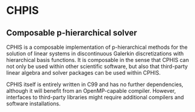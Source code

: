 # CHPIS
## Composable p-hierarchical solver

CPHIS is a composable implementation of p-hierarchical methods for the
solution of linear systems in discontinuous Galerkin discretizations with
hierarchical basis functions.
It is composable in the sense that CPHIS can not only be used within other
scientific software, but also that third-party linear algebra and solver
packages can be used within CPHIS.

CPHIS itself is entirely written in C99 and has no further dependencies,
although it will benefit from an OpenMP-capable compiler.
However, interfaces to third-party libraries might require additional compilers
and software installations.
